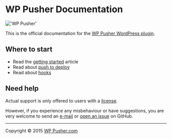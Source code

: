 # WP Pusher Documentation

!['WP Pusher'](https://pbs.twimg.com/profile_banners/2835832711/1420222378/1500x500)

This is the official documentation for the [WP Pusher WordPress plugin](http://wppusher.com).

## Where to start

* Read the [getting started](getting-started.md) article
* Read about [push to deploy](/push-to-deploy.md)
* Read about [hooks](/hooks.md)

## Need help
Actual support is only offered to users with a [license](http://wppusher.com/#licenses).

However, if you experience any misbehaviour or have suggestions, you are very welcome to send an [e-mail](mailto:support@wppusher.com) or [open an issue](https://github.com/wppusher/wppusher-documentation/issues) on GitHub.

---

Copyright &copy; 2015 [WP Pusher.com](http://wppusher.com)
